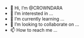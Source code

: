 - 👋 Hi, I’m @CROWNDARA
- 👀 I’m interested in ...
- 🌱 I’m currently learning ...
- 💞️ I’m looking to collaborate on ...
- 📫 How to reach me ...

<!---
CROWNDARA/CROWNDARA is a ✨ special ✨ repository because its `README.md` (this file) appears on your GitHub profile.
You can click the Preview link to take a look at your changes.
--->
